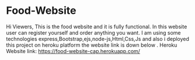 # Food-Website
Hi Viewers,
This is the food website and it is fully functional.
In this website user can register yourself and order anything you want.
I am using some technologies express,Bootstrap,ejs,node-js,Html,Css,Js
and also i deployed this project on heroku platform
the website link is down below .
Heroku Website link: https://food-website-cap.herokuapp.com/
